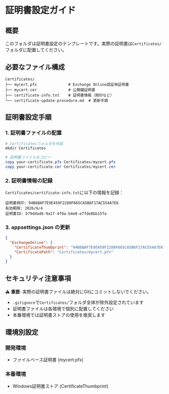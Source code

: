 # 証明書設定ガイド

## 概要
このフォルダは証明書設定のテンプレートです。実際の証明書は`Certificates/`フォルダに配置してください。

## 必要なファイル構成

```
Certificates/
├── mycert.pfx              # Exchange Online認証用証明書
├── mycert.cer              # 公開鍵証明書
├── certificate-info.txt    # 証明書情報（拇印など）
└── certificate-update-procedure.md  # 更新手順
```

## 証明書設定手順

### 1. 証明書ファイルの配置
```powershell
# Certificatesフォルダを作成
mkdir Certificates

# 証明書ファイルをコピー
copy your-certificate.pfx Certificates/mycert.pfx
copy your-certificate.cer Certificates/mycert.cer
```

### 2. 証明書情報の記録
`Certificates/certificate-info.txt`に以下の情報を記録：
```
証明書拇印: 94B6BAF7E9E459F2280F665CA5B6F17AC554A7E6
有効期限: 2026/6/4
証明書ID: b79ddad6-9a1f-4f9a-b4e8-e7fde8bb15fa
```

### 3. appsettings.json の更新
```json
{
  "ExchangeOnline": {
    "CertificateThumbprint": "94B6BAF7E9E459F2280F665CA5B6F17AC554A7E6",
    "CertificatePath": "Certificates/mycert.pfx"
  }
}
```

## セキュリティ注意事項

⚠️ **重要**: 実際の証明書ファイルは絶対にGitにコミットしないでください。

- `.gitignore`で`Certificates/`フォルダ全体が除外設定されています
- 証明書ファイルは各環境で個別に配置してください
- 本番環境では証明書ストアの使用を推奨します

## 環境別設定

### 開発環境
- ファイルベース証明書 (mycert.pfx)

### 本番環境  
- Windows証明書ストア (CertificateThumbprint)